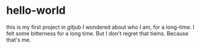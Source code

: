 # hello-world
this is my first project in gitjub
I wondered about who I am, for a long-time. I felt some bitterness for a long time. But I don't regret that tiems.
Because that's me.

